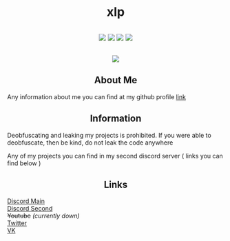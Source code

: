 <h1 align="center">xlp</h1>
<h2 align = "center">
<img src="https://img.shields.io/bitbucket/issues-raw/not-weuz/Lua">
<img src="https://img.shields.io/github/last-commit/not-weuz/Lua">
<img src="https://img.shields.io/github/followers/not-weuz?style=social">
<img src="https://img.shields.io/github/stars/not-weuz/Lua?style=social">
</h2>
<h2 align = "center">
<img src="https://i.imgur.com/2CrEDAD.gif?noredirect">
</h2>
<h2 align = "center">About Me</h2>

Any information about me you can find at my github profile [link](https://github.com/not-weuz/)

<h2 align = "center">Information</h2>
<p>Deobfuscating and leaking my projects is prohibited. If you were able to deobfuscate, then be kind, do not leak the code anywhere</p>
<p>Any of my projects you can find in my second discord server ( links you can find below )</p>

<h2 align = "center">Links</h2>

[Discord Main](https://discord.gg/ppRjmhGvtD)<br>
[Discord Second](https://discord.gg/9vG8UJXuNf)<br>
~~Youtube~~ _(currently down)_<br>
[Twitter](https://twitter.com/not_weuz)<br>
[VK](https://vk.com/not_weuz)
